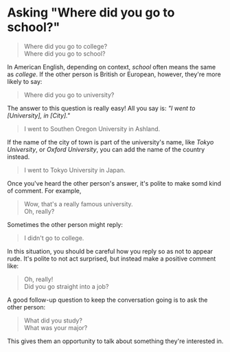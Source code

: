 # Asking "Where did you go to school?"

> Where did you go to college?\
> Where did you go to school?

In American English, depending on context, _school_ often means the same as _college_. If the other person is British or European, however, they're more likely to say:
> Where did you go to university?

The answer to this question is really easy! All you say is: _"I went to [University], in [City]."_
> I went to Southen Oregon University in Ashland.

If the name of the city of town is part of the university's name, like _Tokyo University_, or _Oxford University_, you can add the name of the country instead.
> I went to Tokyo University in Japan.

Once you've heard the other person's answer, it's polite to make somd kind of comment. For example,
> Wow, that's a really famous university.\
> Oh, really?

Sometimes the other person might reply:
> I didn't go to college.

In this situation, you should be careful how you reply so as not to appear rude. It's polite to not act surprised, but instead make a positive comment like:
> Oh, really!\
> Did you go straight into a job?

A good follow-up question to keep the conversation going is to ask the other person:
> What did you study?\
> What was your major?

This gives them an opportunity to talk about something they're interested in.
